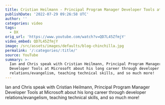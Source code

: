 ```yaml
---
title: Cristian Heilmann - Principal Program Manager Developer Tools at Microsoft
publishDate: '2022-07-29 09:26:58 UTC'
author: ''
categories: video
tags:
  - DX
orig_url: 'https://www.youtube.com/watch?v=QD7L45ZfmjY'
video_embed: QD7L45ZfmjY
image: /src/assets/images/defaults/blog-chinchilla.jpg
permalink: '/:categories/:title/'
source: YouTube
summary: >-
  Ian and Chris speak with Cristian Heilmann, Principal Program Manager
  Developer Tools at Microsoft about his long career through developer
  relations/evangelism, teaching technical skills, and so much more!
---
```

Ian and Chris speak with Cristian Heilmann, Principal Program Manager Developer Tools at Microsoft about his long career through developer relations/evangelism, teaching technical skills, and so much more!
